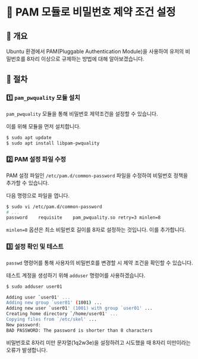 # 🔑 PAM 모듈로 비밀번호 제약 조건 설정

## 📎 개요

Ubuntu 환경에서 PAM(Pluggable Authentication Module)을 사용하여 유저의 비밀번호를 8자리 이상으로 규제하는 방법에 대해 알아보겠습니다.

## 🔧 절차

### 1️⃣ `pam_pwquality` 모듈 설치

`pam_pwquality` 모듈을 통해 비밀번호 제약조건을 설정할 수 있습니다.

이를 위해 모듈을 먼저 설치합니다.

```bash
$ sudo apt update
$ sudo apt install libpam-pwquality
```

### 2️⃣ **PAM 설정 파일 수정**

PAM 설정 파일인 `/etc/pam.d/common-password` 파일을 수정하여 비밀번호 정책을 추가할 수 있습니다.

다음 명령으로 파일을 엽니다.

```bash
$ sudo vi /etc/pam.d/common-password
# ...
password    requisite    pam_pwquality.so retry=3 minlen=8
```

`minlen=8` 옵션은 최소 비밀번호 길이를 8자로 설정하는 것입니다. 이를 추가합니다.

### 3️⃣ 설정 확인 및 테스트

`passwd` 명령어를 통해 사용자의 비밀번호를 변경할 시 제약 조건을 확인할 수 있습니다.

테스트 계정을 생성하기 위해 `adduser` 명령어를 사용하겠습니다.

```bash
$ sudo adduser user01

Adding user `user01' ...
Adding new group `user01' (1001) ...
Adding new user `user01' (1001) with group `user01' ...
Creating home directory `/home/user01' ...
Copying files from `/etc/skel' ...
New password:
BAD PASSWORD: The password is shorter than 8 characters
```

비밀번호로 8자리 미만 문자열(1q2w3e)을 설정하려고 시도했을 때 8자리 미만이라는 오류가 발생합니다.
